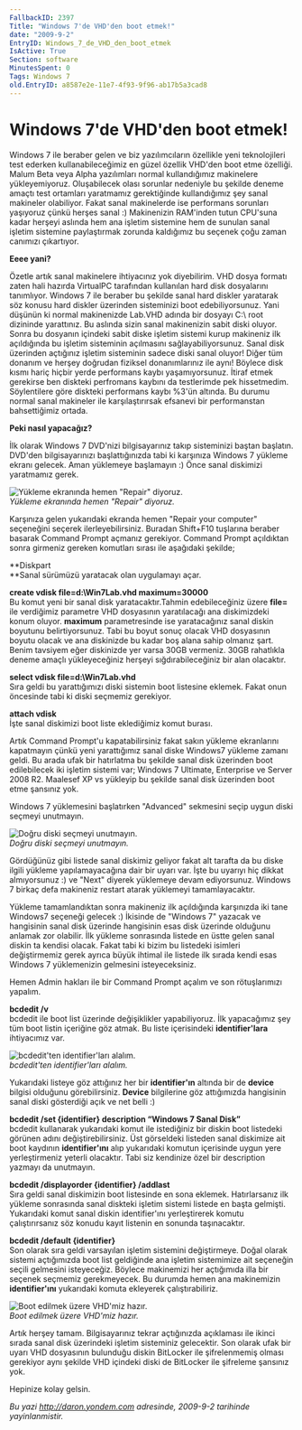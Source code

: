 ```yaml
---
FallbackID: 2397
Title: "Windows 7'de VHD'den boot etmek!"
date: "2009-9-2"
EntryID: Windows_7_de_VHD_den_boot_etmek
IsActive: True
Section: software
MinutesSpent: 0
Tags: Windows 7
old.EntryID: a8587e2e-11e7-4f93-9f96-ab17b5a3cad8
---
```

# Windows 7'de VHD'den boot etmek!
Windows 7 ile beraber gelen ve biz yazılımcıların özellikle yeni
teknolojileri test ederken kullanabileceğimiz en güzel özellik VHD'den
boot etme özelliği. Malum Beta veya Alpha yazılımları normal
kullandığımız makinelere yükleyemiyoruz. Oluşabilecek olası sorunlar
nedeniyle bu şekilde deneme amaçtı test ortamları yaratmamız
gerektiğinde kullandığımız şey sanal makineler olabiliyor. Fakat sanal
makinelerde ise performans sorunları yaşıyoruz çünkü herşes sanal :)
Makinenizin RAM'inden tutun CPU'suna kadar herşeyi aslında hem ana
işletim sistemine hem de sunulan sanal işletim sistemine paylaştırmak
zorunda kaldığımız bu seçenek çoğu zaman canımızı çıkartıyor.

**Eeee yani?**

Özetle artık sanal makinelere ihtiyacınız yok diyebilirim. VHD dosya
formatı zaten hali hazırda VirtualPC tarafından kullanılan hard disk
dosyalarını tanımlıyor. Windows 7 ile beraber bu şekilde sanal hard
diskler yaratarak söz konusu hard diskler üzerinden sisteminizi boot
edebiliyorsunuz. Yani düşünün ki normal makinenizde Lab.VHD adında bir
dosyayı C:\\ root dizininde yarattınız. Bu aslında sizin sanal
makinenizin sabit diski oluyor. Sonra bu dosyanın içindeki sabit diske
işletim sistemi kurup makineniz ilk açıldığında bu işletim sisteminin
açılmasını sağlayabiliyorsunuz. Sanal disk üzerinden açtığınız işletim
sisteminin sadece diski sanal oluyor! Diğer tüm donanım ve herşey
doğrudan fiziksel donanımlarınız ile aynı! Böylece disk kısmı hariç
hiçbir yerde performans kaybı yaşamıyorsunuz. İtiraf etmek gerekirse ben
diskteki perfromans kaybını da testlerimde pek hissetmedim. Söylentilere
göre diskteki performans kaybı %3'ün altında. Bu durumu normal sanal
makineler ile karşılaştırırsak efsanevi bir performanstan bahsettiğimiz
ortada.

**Peki nasıl yapacağız?**

İlk olarak Windows 7 DVD'nizi bilgisayarınız takıp sisteminizi baştan
başlatın. DVD'den bilgisayarınızı başlattığınızda tabi ki karşınıza
Windows 7 yükleme ekranı gelecek. Aman yüklemeye başlamayın :) Önce
sanal diskimizi yaratmamız gerek.

![Yükleme ekranında hemen "Repair"
diyoruz.](media/Windows_7_de_VHD_den_boot_etmek/01092009_1.jpg)\
*Yükleme ekranında hemen "Repair" diyoruz.*

Karşınıza gelen yukarıdaki ekranda hemen "Repair your computer"
seçeneğini seçerek ilerleyebilirsiniz. Buradan Shift+F10 tuşlarına
beraber basarak Command Prompt açmanız gerekiyor. Command Prompt
açıldıktan sonra girmeniz gereken komutları sırası ile aşağıdaki
şekilde;

**Diskpart\
**Sanal sürümüzü yaratacak olan uygulamayı açar.

**create vdisk file=d:\\Win7Lab.vhd maximum=30000**\
Bu komut yeni bir sanal disk yaratacaktır.Tahmin edebileceğiniz üzere
**file=** ile verdiğimiz parametre VHD dosyasının yaratılacağı ana
diskimizdeki konum oluyor. **maximum** parametresinde ise yaratacağınız
sanal diskin boyutunu belirtiyorsunuz. Tabi bu boyut sonuç olacak VHD
dosyasının boyutu olacak ve ana diskinizde bu kadar boş alana sahip
olmanız şart. Benim tavsiyem eğer diskinizde yer varsa 30GB vermeniz.
30GB rahatlıkla deneme amaçlı yükleyeceğiniz herşeyi sığdırabileceğiniz
bir alan olacaktır.

**select vdisk file=d:\\Win7Lab.vhd**\
Sıra geldi bu yarattığımızı diski sistemin boot listesine eklemek. Fakat
onun öncesinde tabi ki diski seçmemiz gerekiyor.

**attach vdisk**\
İşte sanal diskimizi boot liste eklediğimiz komut burası.

Artık Command Prompt'u kapatabilirsiniz fakat sakın yükleme ekranlarını
kapatmayın çünkü yeni yarattığımız sanal diske Windows7 yükleme zamanı
geldi. Bu arada ufak bir hatırlatma bu şekilde sanal disk üzerinden boot
edilebilecek iki işletim sistemi var; Windows 7 Ultimate, Enterprise ve
Server 2008 R2. Maalesef XP vs yükleyip bu şekilde sanal disk üzerinden
boot etme şansınız yok.

Windows 7 yüklemesini başlatırken "Advanced" sekmesini seçip uygun diski
seçmeyi unutmayın.

![Doğru diski seçmeyi
unutmayın.](media/Windows_7_de_VHD_den_boot_etmek/01092009_2.jpg)\
*Doğru diski seçmeyi unutmayın.*

Gördüğünüz gibi listede sanal diskimiz geliyor fakat alt tarafta da bu
diske ilgili yükleme yapılamayacağına dair bir uyarı var. İşte bu
uyarıyı hiç dikkat almıyorsunuz :) ve "Next" diyerek yüklemeye devam
ediyorsunuz. Windows 7 birkaç defa makineniz restart atarak yüklemeyi
tamamlayacaktır.

Yükleme tamamlandıktan sonra makineniz ilk açıldığında karşınızda iki
tane Windows7 seçeneği gelecek :) İkisinde de "Windows 7" yazacak ve
hangisinin sanal disk üzerinde hangisinin esas disk üzerinde olduğunu
anlamak zor olabilir. İlk yükleme sonrasında listede en üstte gelen
sanal diskin ta kendisi olacak. Fakat tabi ki bizim bu listedeki
isimleri değiştirmemiz gerek ayrıca büyük ihtimal ile listede ilk sırada
kendi esas Windows 7 yüklemenizin gelmesini isteyeceksiniz.

Hemen Admin hakları ile bir Command Prompt açalım ve son rötuşlarımızı
yapalım.

**bcdedit /v**\
bcdedit ile boot list üzerinde değişiklikler yapabiliyoruz. İlk
yapacağımız şey tüm boot listin içeriğine göz atmak. Bu liste
içerisindeki **identifier'lara** ihtiyacımız var.

![bcdedit'ten identifier'ları
alalım.](media/Windows_7_de_VHD_den_boot_etmek/01092009_4.png)\
*bcdedit'ten identifier'ları alalım.*

Yukarıdaki listeye göz attığınız her bir **identifier'ın** altında bir
de **device** bilgisi olduğunu görebilirsiniz. **Device** bilgilerine
göz attığımızda hangisinin sanal diski gösterdiği açık ve net belli :)

**bcdedit /set {identifier} description “Windows 7 Sanal Disk”**\
bcdedit kullanarak yukarıdaki komut ile istediğiniz bir diskin boot
listedeki görünen adını değiştirebilirsiniz. Üst görseldeki listeden
sanal diskimize ait boot kaydının **identifier'ını** alıp yukarıdaki
komutun içerisinde uygun yere yerleştirmeniz yeterli olacaktır. Tabi siz
kendinize özel bir description yazmayı da unutmayın.

**bcdedit /displayorder {identifier} /addlast**\
Sıra geldi sanal diskimizin boot listesinde en sona eklemek.
Hatırlarsanız ilk yükleme sonrasında sanal diskteki işletim sistemi
listede en başta gelmişti. Yukarıdaki komut sanal diskin identifier'ını
yerleştirerek komutu çalıştırırsanız söz konudu kayıt listenin en
sonunda taşınacaktır.

**bcdedit /default {identifier}**\
Son olarak sıra geldi varsayılan işletim sistemini değiştirmeye. Doğal
olarak sistemi açtığımızda boot list geldiğinde ana işletim sistemimize
ait seçeneğin seçili gelmesini isteyeceğiz. Böylece makinemizi her
açtığımıda illa bir seçenek seçmemiz gerekmeyecek. Bu durumda hemen ana
makinemizin **identifier'ını** yukarıdaki komuta ekleyerek
çalıştırabiliriz.

![Boot edilmek üzere VHD'miz
hazır.](media/Windows_7_de_VHD_den_boot_etmek/01092009_3.jpg)\
*Boot edilmek üzere VHD'miz hazır.*

Artık herşey tamam. Bilgisayarınız tekrar açtığınızda açıklaması ile
ikinci sırada sanal disk üzerindeki işletim sisteminiz gelecektir. Son
olarak ufak bir uyarı VHD dosyasının bulunduğu diskin BitLocker ile
şifrelenmemiş olması gerekiyor aynı şekilde VHD içindeki diski de
BitLocker ile şifreleme şansınız yok.

Hepinize kolay gelsin.



*Bu yazi http://daron.yondem.com adresinde, 2009-9-2 tarihinde yayinlanmistir.*
